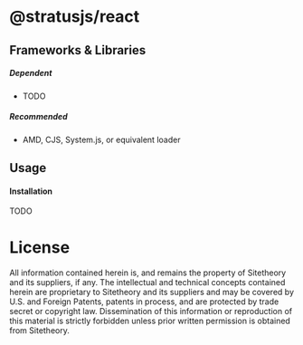 # @stratusjs/react


## Frameworks & Libraries

##### Dependent

* TODO

##### Recommended

* AMD, CJS, System.js, or equivalent loader


## Usage

#### Installation

TODO

# License

All information contained herein is, and remains the property of Sitetheory and its suppliers, if any. The intellectual and technical concepts contained herein are proprietary to Sitetheory and its suppliers and may be covered by U.S. and Foreign Patents, patents in process, and are protected by trade secret or copyright law.  Dissemination of this information or reproduction of this material is strictly forbidden unless prior written permission is obtained from Sitetheory.
